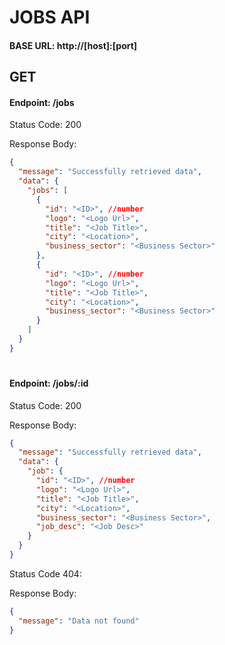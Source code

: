 # JOBS API

#### BASE URL: http://[host]:[port]

## GET

#### Endpoint: /jobs

Status Code: 200

Response Body:

```json
{
  "message": "Successfully retrieved data",
  "data": {
    "jobs": [
      {
        "id": "<ID>", //number
        "logo": "<Logo Url>",
        "title": "<Job Title>",
        "city": "<Location>",
        "business_sector": "<Business Sector>"
      },
      {
        "id": "<ID>", //number
        "logo": "<Logo Url>",
        "title": "<Job Title>",
        "city": "<Location>",
        "business_sector": "<Business Sector>"
      }
    ]
  }
}
```

#

#### Endpoint: /jobs/:id

Status Code: 200

Response Body:

```json
{
  "message": "Successfully retrieved data",
  "data": {
    "job": {
      "id": "<ID>", //number
      "logo": "<Logo Url>",
      "title": "<Job Title>",
      "city": "<Location>",
      "business_sector": "<Business Sector>",
      "job_desc": "<Job Desc>"
    }
  }
}
```

Status Code 404:

Response Body:

```json
{
  "message": "Data not found"
}
```

